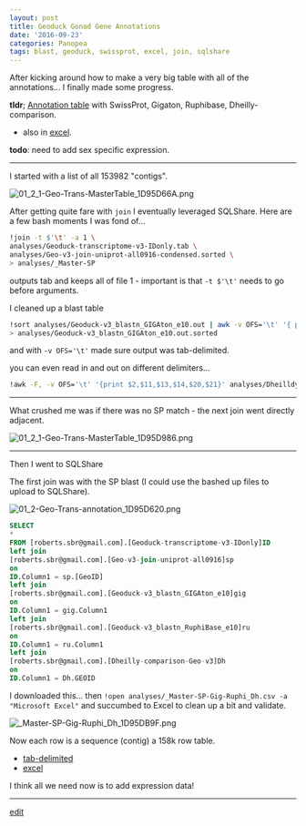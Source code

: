 ```yaml
---
layout: post
title: Geoduck Gonad Gene Annotations
date: '2016-09-23'
categories: Panopea
tags: blast, geoduck, swissprot, excel, join, sqlshare
---
```


After kicking around how to make a very big table with all of the annotations... I finally made some progress. 

**tldr**; [Annotation table](https://github.com/sr320/paper-pano-go/blob/master/jupyter-nbs/analyses/_Master-SP-Gig-Ruphi_Dh.txt) with SwissProt, Gigaton, Ruphibase, Dheilly-comparison.      
- also in [excel](https://github.com/sr320/paper-pano-go/raw/master/jupyter-nbs/analyses/_Master-SP-Gig-Ruphi_Dh.xlsx).

**todo**: need to add sex specific expression.

---
I started with a list of all 153982 "contigs".

<img src="http://eagle.fish.washington.edu/cnidarian/skitch/01_2_1-Geo-Trans-MasterTable_1D95D66A.png" alt="01_2_1-Geo-Trans-MasterTable_1D95D66A.png"/>

After getting quite fare with `join` I eventually leveraged SQLShare.
Here are a few bash moments I was fond of...

```bash
!join -t $'\t' -a 1 \
analyses/Geoduck-transcriptome-v3-IDonly.tab \
analyses/Geo-v3-join-uniprot-all0916-condensed.sorted \
> analyses/_Master-SP
``` 
outputs tab and keeps all of file 1 - important is that `-t $'\t'` needs to go before arguments. 

I cleaned up a blast table

```bash
!sort analyses/Geoduck-v3_blastn_GIGAton_e10.out | awk -v OFS='\t' '{ print $1, $11, $2}' \
> analyses/Geoduck-v3_blastn_GIGAton_e10.out.sorted
``` 
and with `-v OFS='\t'` made sure output was tab-delimited.  

you can even read in and out on different delimiters...

```bash
!awk -F, -v OFS='\t' '{print $2,$11,$13,$14,$20,$21}' analyses/Dheilldy-Gametogenesis-matches.csv
```

---
What crushed me was if there was no SP match - the next join went directly adjacent.

<img src="http://eagle.fish.washington.edu/cnidarian/skitch/01_2_1-Geo-Trans-MasterTable_1D95D986.png" alt="01_2_1-Geo-Trans-MasterTable_1D95D986.png"/>

---
Then I went to SQLShare   

The first join was with the SP blast (I could use the bashed up files to upload to SQLShare).

<img src="http://eagle.fish.washington.edu/cnidarian/skitch/01_2-Geo-Trans-annotation_1D95D620.png" alt="01_2-Geo-Trans-annotation_1D95D620.png"/>


```sql
SELECT 
*
FROM [roberts.sbr@gmail.com].[Geoduck-transcriptome-v3-IDonly]ID
left join
[roberts.sbr@gmail.com].[Geo-v3-join-uniprot-all0916]sp
on
ID.Column1 = sp.[GeoID]
left join
[roberts.sbr@gmail.com].[Geoduck-v3_blastn_GIGAton_e10]gig
on
ID.Column1 = gig.Column1
left join
[roberts.sbr@gmail.com].[Geoduck-v3_blastn_RuphiBase_e10]ru
on
ID.Column1 = ru.Column1
left join
[roberts.sbr@gmail.com].[Dheilly-comparison-Geo-v3]Dh
on
ID.Column1 = Dh.GEOID
```

I downloaded this... then `!open analyses/_Master-SP-Gig-Ruphi_Dh.csv -a "Microsoft Excel"` and succumbed to Excel to clean up a bit and validate. 

<img src="http://eagle.fish.washington.edu/cnidarian/skitch/_Master-SP-Gig-Ruphi_Dh_1D95DB9F.png" alt="_Master-SP-Gig-Ruphi_Dh_1D95DB9F.png"/>

Now each row is a sequence (contig) a 158k row table.
- [tab-delimited](https://github.com/sr320/paper-pano-go/raw/master/jupyter-nbs/analyses/_Master-SP-Gig-Ruphi_Dh.txt)
- [excel](https://github.com/sr320/paper-pano-go/raw/master/jupyter-nbs/analyses/_Master-SP-Gig-Ruphi_Dh.xlsx)

I think all we need now is to add expression data!

---
[edit](https://github.com/sr320/sr320.github.io/edit/master/_posts/2016-09-23-Geoduck-Gene-Annot.md)
